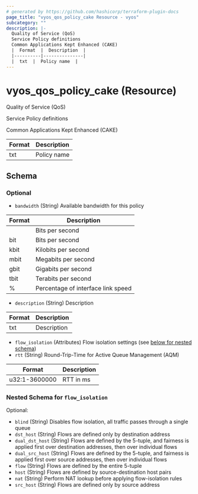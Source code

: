```yaml
---
# generated by https://github.com/hashicorp/terraform-plugin-docs
page_title: "vyos_qos_policy_cake Resource - vyos"
subcategory: ""
description: |-
  Quality of Service (QoS)
  Service Policy definitions
  Common Applications Kept Enhanced (CAKE)
  |  Format  |  Description  |
  |----------|---------------|
  |  txt  |  Policy name  |
---
```


# vyos_qos_policy_cake (Resource)

Quality of Service (QoS)

Service Policy definitions

Common Applications Kept Enhanced (CAKE)

|  Format  |  Description  |
|----------|---------------|
|  txt  |  Policy name  |



<!-- schema generated by tfplugindocs -->
## Schema

### Optional

- `bandwidth` (String) Available bandwidth for this policy

|  Format  |  Description  |
|----------|---------------|
|  <number>  |  Bits per second  |
|  <number>bit  |  Bits per second  |
|  <number>kbit  |  Kilobits per second  |
|  <number>mbit  |  Megabits per second  |
|  <number>gbit  |  Gigabits per second  |
|  <number>tbit  |  Terabits per second  |
|  <number>%  |  Percentage of interface link speed  |
- `description` (String) Description

|  Format  |  Description  |
|----------|---------------|
|  txt  |  Description  |
- `flow_isolation` (Attributes) Flow isolation settings (see [below for nested schema](#nestedatt--flow_isolation))
- `rtt` (String) Round-Trip-Time for Active Queue Management (AQM)

|  Format  |  Description  |
|----------|---------------|
|  u32:1-3600000  |  RTT in ms  |

<a id="nestedatt--flow_isolation"></a>
### Nested Schema for `flow_isolation`

Optional:

- `blind` (String) Disables flow isolation, all traffic passes through a single queue
- `dst_host` (String) Flows are defined only by destination address
- `dual_dst_host` (String) Flows are defined by the 5-tuple, and fairness is applied first over destination addresses, then over individual flows
- `dual_src_host` (String) Flows are defined by the 5-tuple, and fairness is applied first over source addresses, then over individual flows
- `flow` (String) Flows are defined by the entire 5-tuple
- `host` (String) Flows are defined by source-destination host pairs
- `nat` (String) Perform NAT lookup before applying flow-isolation rules
- `src_host` (String) Flows are defined only by source address
